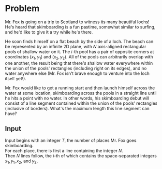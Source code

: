 # Problem

Mr. Fox is going on a trip to Scotland to witness its many beautiful lochs! He's heard that skimboarding is a fun pastime, somewhat similar to surfing, and he'd like to give it a try while he's there.

He soon finds himself on a flat beach by the side of a loch. The beach can be represented by an infinite 2D plane, with $N$ axis-aligned rectangular pools of shallow water on it. The $i$-th pool has a pair of opposite corners at coordinates $(x_1, y_1)$ and $(x_2, y_2)$. All of the pools can arbitrarily overlap with one another, the result being that there's shallow water everywhere within the union of the pools' rectangles (including right on its edges), and no water anywhere else (Mr. Fox isn't brave enough to venture into the loch itself yet!).

Mr. Fox would like to get a running start and then launch himself across the water at some location, skimboarding across the pools in a straight line until he hits a point with no water. In other words, his skimboarding debut will consist of a line segment contained within the union of the pools' rectangles (inclusive of borders). What's the maximum length this line segment can have?

## Input

Input begins with an integer $T$, the number of places Mr. Fox goes skimboarding.  
For each place, there is first a line containing the integer $N$.  
Then $N$ lines follow, the $i$-th of which contains the space-separated integers $x_1, y_1, x_2,$ and $y_2$.
